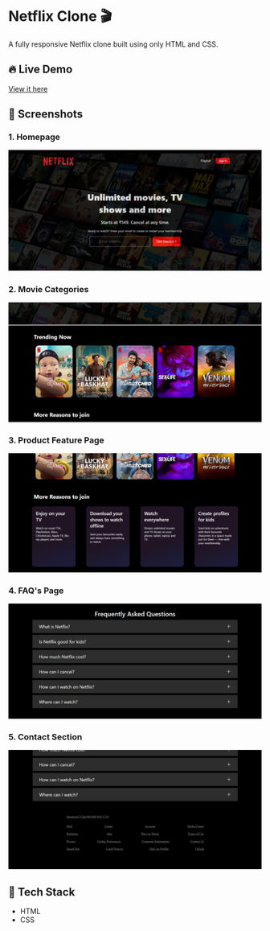 # Netflix Clone 🎬

A fully responsive Netflix clone built using only HTML and CSS.

## 🔥 Live Demo

[View it here](https://your-netflix-clone.vercel.app)

## 📸 Screenshots

### 1. Homepage
![Homepage](output/netflix.png)

### 2. Movie Categories
![Movie Categories](output/netflix2.png)

### 3. Product Feature Page
![Product Detail](output/netflix3.png)

### 4. FAQ's Page
![FAQ's Section](output/netflix4.png)

### 5. Contact Section
![Contact Section](output/netflix5.png)


## 🚀 Tech Stack

- HTML
- CSS
